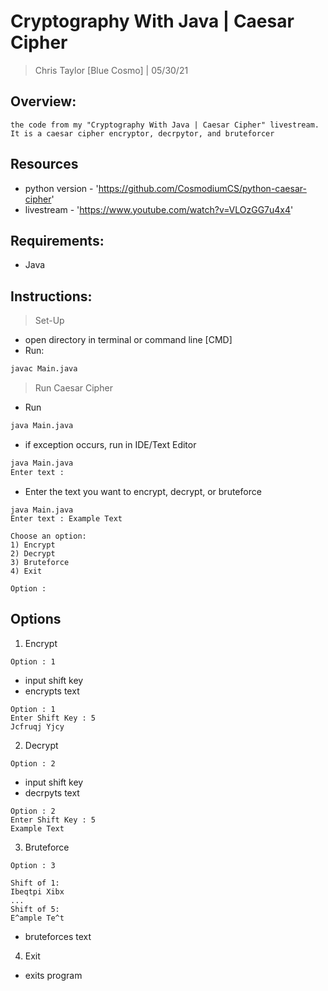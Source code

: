 # Cryptography With Java | Caesar Cipher
> Chris Taylor [Blue Cosmo] | 05/30/21

## Overview:
```
the code from my "Cryptography With Java | Caesar Cipher" livestream. 
It is a caesar cipher encryptor, decrpytor, and bruteforcer
```

## Resources
- python version - 'https://github.com/CosmodiumCS/python-caesar-cipher'
- livestream - 'https://www.youtube.com/watch?v=VLOzGG7u4x4'

## Requirements:
- Java

## Instructions:
> Set-Up
- open directory in terminal or command line [CMD]
- Run:
```bash
javac Main.java
```
> Run Caesar Cipher
- Run
```bash
java Main.java
```
- if exception occurs, run in IDE/Text Editor
```bash
java Main.java
Enter text :
```
- Enter the text you want to encrypt, decrypt, or bruteforce
```
java Main.java
Enter text : Example Text

Choose an option:
1) Encrypt
2) Decrypt
3) Bruteforce
4) Exit

Option :
```

## Options
1. Encrypt
```
Option : 1
```
- input shift key
- encrypts text
```
Option : 1
Enter Shift Key : 5
Jcfruqj Yjcy
```

2. Decrypt
```
Option : 2
```
- input shift key
- decrpyts text
```
Option : 2
Enter Shift Key : 5
Example Text
```

3. Bruteforce
```
Option : 3

Shift of 1:
Ibeqtpi Xibx
...
Shift of 5:
E^ample Te^t
```
- bruteforces text

4. Exit
- exits program
